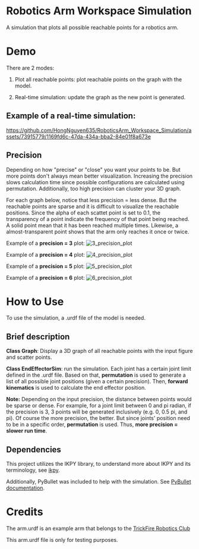 # Robotics Arm Workspace Simulation

A simulation that plots all possible reachable points for a robotics arm.

# Demo

There are 2 modes: 

1. Plot all reachable points: plot reachable points on the graph with the model.

2. Real-time simulation: update the graph as the new point is generated.

## Example of a real-time simulation:

https://github.com/HongNguyen635/RoboticsArm_Workspace_Simulation/assets/73915779/1169fd6c-47da-434a-bba2-84e01f8a673e

## Precision

Depending on how "precise" or "close" you want your points to be. But more points don't always mean better visualization. Increasing the precision slows calculation time since possible configurations are calculated using permutation. Additionally, too high precision can cluster your 3D graph. 

For each graph below, notice that less precision = less dense. But the reachable points are sparse and it is difficult to visualize the reachable positions. Since the alpha of each scattet point is set to 0.1, the transparency of a point indicate the frequency of that point being reached. A solid point mean that it has been reached multiple times. Likewise, a almost-transparent point shows that the arm only reaches it once or twice.

Example of a **precision = 3** plot:
![3_precision_plot](https://github.com/HongNguyen635/RoboticsArm_Workspace_Simulation/assets/73915779/a440884b-f8c4-4189-a7f3-b09f8807ac0d)

Example of a **precision = 4** plot:
![4_precision_plot](https://github.com/HongNguyen635/RoboticsArm_Workspace_Simulation/assets/73915779/b591503a-1aa8-4655-a917-7d7d2820ab17)

Example of a **precision = 5** plot:
![5_precision_plot](https://github.com/HongNguyen635/RoboticsArm_Workspace_Simulation/assets/73915779/dfe0b81f-3e89-4ea2-b1eb-1431f989d76c)

Example of a **precision = 6** plot:
![6_precision_plot](https://github.com/HongNguyen635/RoboticsArm_Workspace_Simulation/assets/73915779/f519e7e6-eecf-4758-bd0b-5c2ba7c83aec)

# How to Use

To use the simulation, a .urdf file of the model is needed. 

## Brief description

**Class Graph**: Display a 3D graph of all reachable points with the input figure and scatter points.

**Class EndEffectorSim**: run the simulation. Each joint has a certain joint limit defined in the .urdf file. Based on that, **permutation** is used to generate a list of all possible joint positions (given a certain precision). Then, **forward kinematics** is used to calculate the end effector position.

**Note:** Depending on the input precision, the distance between points would be sparse or dense. For example, for a joint limit between 0 and pi radian, if the precision is 3, 3 points will be generated inclusively (e.g. 0, 0.5 pi, and pi). Of course the more precision, the better. But since joints' position need to be in a specific order, **permutation** is used. Thus, **more precision = slower run time**.

## Dependencies

This project utilizes the IKPY library, to understand more about IKPY and its terminology, see [ikpy](https://github.com/Phylliade/ikpy).

Additionally, PyBullet was included to help with the simulation. See [PyBullet documentation](https://pybullet.org/wordpress/index.php/forum-2/).

# Credits

The arm.urdf is an example arm that belongs to the [TrickFire Robotics Club](https://www.trickfirerobotics.org/)

This arm.urdf file is only for testing purposes.
